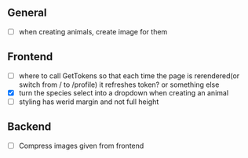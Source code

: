 ## General
- [ ] when creating animals, create image for them

## Frontend
- [ ] where to call GetTokens so that each time the page is rerendered(or switch from / to /profile) it refreshes token? or something else
- [x] turn the species select into a dropdown when creating an animal
 - [ ] styling has werid margin and not full height

## Backend

- [ ] Compress images given from frontend